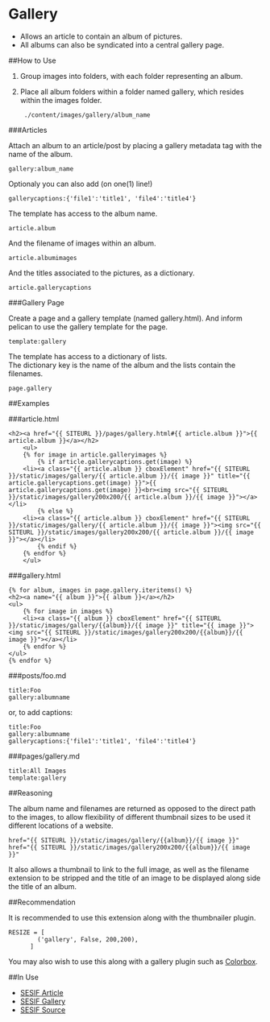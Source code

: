 Gallery
==================

* Allows an article to contain an album of pictures.
* All albums can also be syndicated into a central gallery page.

##How to Use

1. Group images into folders, with each folder representing an album.
2. Place all album folders within a folder named gallery, which resides within the images folder.

		./content/images/gallery/album_name
	
###Articles

Attach an album to an article/post by placing a gallery metadata tag with the name of the album.

	gallery:album_name

Optionaly you can also add (on one(1) line!)

	gallerycaptions:{'file1':'title1', 'file4':'title4'}

The template has access to the album name.

	article.album

And the filename of images within an album.

	article.albumimages

And the titles associated to the pictures, as a dictionary.

	article.gallerycaptions

###Gallery Page

Create a page and a gallery template (named gallery.html). And inform pelican to use the gallery template for the page.

	template:gallery
    
The template has access to a dictionary of lists.  
The dictionary key is the name of the album and the lists contain the filenames.

	page.gallery
	
##Examples

###article.html

	<h2><a href="{{ SITEURL }}/pages/gallery.html#{{ article.album }}">{{ article.album }}</a></h2>
	    <ul>
		{% for image in article.galleryimages %}
		    {% if article.gallerycaptions.get(image) %}
		<li><a class="{{ article.album }} cboxElement" href="{{ SITEURL }}/static/images/gallery/{{ article.album }}/{{ image }}" title="{{ article.gallerycaptions.get(image) }}">{{ article.gallerycaptions.get(image) }}<br><img src="{{ SITEURL }}/static/images/gallery200x200/{{ article.album }}/{{ image }}"></a></li>
		    {% else %}
		<li><a class="{{ article.album }} cboxElement" href="{{ SITEURL }}/static/images/gallery/{{ article.album }}/{{ image }}"><img src="{{ SITEURL }}/static/images/gallery200x200/{{ article.album }}/{{ image }}"></a></li>
		    {% endif %}
		{% endfor %}
	    </ul>
		
###gallery.html

	{% for album, images in page.gallery.iteritems() %}
	<h2><a name="{{ album }}">{{ album }}</a></h2>
	<ul>
	    {% for image in images %}
	    <li><a class="{{ album }} cboxElement" href="{{ SITEURL }}/static/images/gallery/{{album}}/{{ image }}" title="{{ image }}"><img src="{{ SITEURL }}/static/images/gallery200x200/{{album}}/{{ image }}"></a></li>
	    {% endfor %}
	</ul>
	{% endfor %}

###posts/foo.md

	title:Foo
	gallery:albumname

or, to add captions:

	title:Foo
	gallery:albumname
	gallerycaptions:{'file1':'title1', 'file4':'title4'}

###pages/gallery.md

	title:All Images
	template:gallery
	
##Reasoning

The album name and filenames are returned as opposed to the direct path to the images,
to allow flexibility of different thumbnail sizes to be used it different locations of a website.

	href="{{ SITEURL }}/static/images/gallery/{{album}}/{{ image }}"
	href="{{ SITEURL }}/static/images/gallery200x200/{{album}}/{{ image }}"
	
It also allows a thumbnail to link to the full image,
as well as the filename extension to be stripped and the title of an image to be displayed along side the title of an album.

##Recommendation

It is recommended to use this extension along with the thumbnailer plugin.

	RESIZE = [
            ('gallery', False, 200,200),
          ]

You may also wish to use this along with a gallery plugin such as [Colorbox](http://www.jacklmoore.com/colorbox/).

##In Use

* [SESIF Article](http://sesif.github.io/my-super-title.html)
* [SESIF Gallery](http://sesif.github.io/pages/gallery.html)
* [SESIF Source](http://github.com/SESIF/SESIF.github.io/tree/source)
